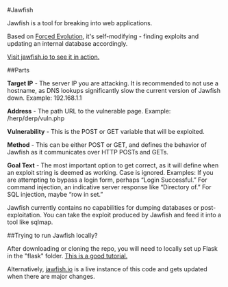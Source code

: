 #Jawfish

Jawfish is a tool for breaking into web applications.

Based on [Forced Evolution](https://github.com/soen-vanned/forced-evolution), it's self-modifying - finding exploits and updating an internal database accordingly.

[Visit jawfish.io to see it in action.](//jawfish.io)

##Parts

**Target IP** - The server IP you are attacking. It is recommended to not use a hostname, as DNS lookups significantly slow the current version of Jawfish down. Example: 192.168.1.1

**Address** - The path URL to the vulnerable page. Example: /herp/derp/vuln.php

**Vulnerability** - This is the POST or GET variable that will be exploited.

**Method** - This can be either POST or GET, and defines the behavior of Jawfish as it communicates over HTTP POSTs and GETs.

**Goal Text** - The most important option to get correct, as it will define when an exploit string is deemed as working. Case is ignored. Examples: If you are attempting to bypass a login form, perhaps “Login Successful.” For command injection, an indicative server response like “Directory of.” For SQL injection, maybe “row in set.”

Jawfish currently contains no capabilities for dumping databases or post-exploitation. You can take the exploit produced by Jawfish and feed it into a tool like sqlmap.

##Trying to run Jawfish locally?

After downloading or cloning the repo, you will need to locally set up Flask in the "flask" folder. [This is a good tutorial.](http://blog.miguelgrinberg.com/post/the-flask-mega-tutorial-part-i-hello-world)

Alternatively, [jawfish.io](https://jawfish.io) is a live instance of this code and gets updated when there are major changes.
